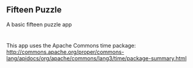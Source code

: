 ## Fifteen Puzzle

A basic fifteen puzzle app

# 

This app uses the Apache Commons time package: http://commons.apache.org/proper/commons-lang/apidocs/org/apache/commons/lang3/time/package-summary.html
